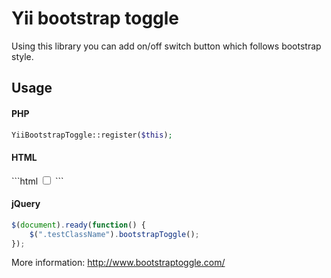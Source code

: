 # Yii bootstrap toggle
Using this library you can add on/off switch button which follows bootstrap style.

<h2>Usage</h2>
<h4>PHP</h4>

```php
YiiBootstrapToggle::register($this);
```

<h4>HTML</h4>
```html
<input type="checkbox" name="anything" class="testClassName" />
```

<h4>jQuery</h4>

```javascript
$(document).ready(function() {
    $(".testClassName").bootstrapToggle();
});
```

More information: http://www.bootstraptoggle.com/